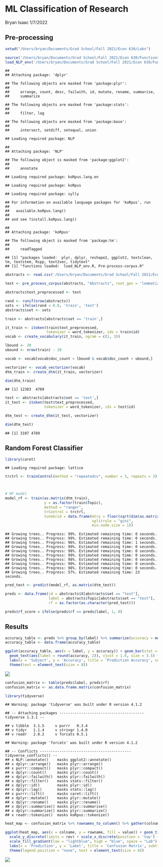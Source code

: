 ML Classification of Research
================
Bryan Isaac
1/7/2022

## Pre-processing

``` r
setwd("/Users/bryan/Documents/Grad School/Fall 2021/Econ 630/Labs")

source('/Users/bryan/Documents/Grad School/Fall 2021/Econ 630/Functions/load_NLP_env.R')
load_NLP_env('/Users/bryan/Documents/Grad School/Fall 2021/Econ 630/Functions')
```

    ## 
    ## Attaching package: 'dplyr'

    ## The following objects are masked from 'package:plyr':
    ## 
    ##     arrange, count, desc, failwith, id, mutate, rename, summarise,
    ##     summarize

    ## The following objects are masked from 'package:stats':
    ## 
    ##     filter, lag

    ## The following objects are masked from 'package:base':
    ## 
    ##     intersect, setdiff, setequal, union

    ## Loading required package: NLP

    ## 
    ## Attaching package: 'NLP'

    ## The following object is masked from 'package:ggplot2':
    ## 
    ##     annotate

    ## Loading required package: koRpus.lang.en

    ## Loading required package: koRpus

    ## Loading required package: sylly

    ## For information on available language packages for 'koRpus', run
    ## 
    ##   available.koRpus.lang()
    ## 
    ## and see ?install.koRpus.lang()

    ## 
    ## Attaching package: 'koRpus'

    ## The following object is masked from 'package:tm':
    ## 
    ##     readTagged

    ## [1] "packages loaded:  plyr, dplyr, reshape2, ggplot2, textclean, tm, textstem, Rcpp, text2vec, tidytext"
    ## [1] "functions loaded:  load_NLP_env.R, Pre-process-corpus.R"

``` r
abstracts <- read.csv('/Users/bryan/Documents/Grad School/Fall 2021/Econ 630/Data Files/science_abstracts.csv')

text <- pre_process_corpus(abstracts, "Abstracts", root_gen = 'lemmatize')

abstracts$text_preprocessed <- text

rand <- runif(nrow(abstracts))
sets <- ifelse(rand < 0.8, 'train', 'test')
abstracts$set <- sets 

train <- abstracts[abstracts$set == 'train',]

it_train <- itoken(train$text_preprocessed,
                   tokenizer = word_tokenizer, ids = train$id)
vocab <- create_vocabulary(it_train, ngram = c(1, 3))

lbound <- 20
ubound <- nrow(train) - 20

vocab <- vocab[vocab$doc_count > lbound & vocab$doc_count < ubound,]

vectorizer <- vocab_vectorizer(vocab)
dtm_train <- create_dtm(it_train, vectorizer)

dim(dtm_train)
```

    ## [1] 12383  4789

``` r
test <- abstracts[abstracts$set == 'test',]
it_test <- itoken(test$text_preprocessed,
                  tokenizer = word_tokenizer, ids = test$id)

dtm_test <- create_dtm(it_test, vectorizer)

dim(dtm_test)
```

    ## [1] 3107 4789

## Random Forest Classifier

``` r
library(caret)
```

    ## Loading required package: lattice

``` r
trctrl <- trainControl(method = "repeatedcv", number = 3, repeats = 3)



# RF model
model_rf <- train(as.matrix(dtm_train),
                  y = as.factor(train$Topic),
                  method = "ranger",
                  trControl = trctrl,
                  tuneGrid = data.frame(mtry = floor(sqrt(dim(as.matrix(dtm_train))[2])),
                                        splitrule = "gini",
                                        min.node.size = 1))
```

    ## Growing trees.. Progress: 99%. Estimated remaining time: 0 seconds.
    ## Growing trees.. Progress: 99%. Estimated remaining time: 0 seconds.
    ## Growing trees.. Progress: 96%. Estimated remaining time: 1 seconds.
    ## Growing trees.. Progress: 99%. Estimated remaining time: 0 seconds.
    ## Growing trees.. Progress: 98%. Estimated remaining time: 0 seconds.
    ## Growing trees.. Progress: 99%. Estimated remaining time: 0 seconds.
    ## Growing trees.. Progress: 98%. Estimated remaining time: 0 seconds.
    ## Growing trees.. Progress: 99%. Estimated remaining time: 0 seconds.
    ## Growing trees.. Progress: 98%. Estimated remaining time: 0 seconds.
    ## Growing trees.. Progress: 57%. Estimated remaining time: 23 seconds.

``` r
pred_test <- predict(model_rf, as.matrix(dtm_test))

preds <- data.frame(id = abstracts$X[abstracts$set == "test"], 
                    label = abstracts$Topic[abstracts$set == "test"],
                    rf = as.factor(as.character(pred_test)))

preds$rf_score = ifelse(preds$rf == preds$label, 1, 0)
```

## Results

``` r
accuracy_table <- preds %>% group_by(label) %>% summarize(accuracy = mean(rf_score))
accuracy_table <- data.frame(accuracy_table)

ggplot(accuracy_table, aes(x = label, y = accuracy)) + geom_bar(stat = 'identity', fill = 'lightblue') + 
  geom_text(aes(label = round(accuracy, 2)), vjust = 1.6, size = 3.5) + 
  labs(x = 'Subject', y = 'Accuracy', title = 'Prediction Accuracy', subtitle = 'Random Forest Model') + 
  theme(text = element_text(size = 8))
```

![](ML-Classification-of-Research_files/figure-gfm/unnamed-chunk-3-1.png)<!-- -->

``` r
confusion_matrix <- table(preds$label, preds$rf)
confusion_matrix <- as.data.frame.matrix(confusion_matrix)

library(tidyverse)
```

    ## Warning: package 'tidyverse' was built under R version 4.1.2

    ## -- Attaching packages --------------------------------------- tidyverse 1.3.1 --

    ## v tibble  3.1.5     v purrr   0.3.4
    ## v tidyr   1.1.4     v stringr 1.4.0
    ## v readr   2.0.2     v forcats 0.5.1

    ## Warning: package 'forcats' was built under R version 4.1.2

    ## -- Conflicts ------------------------------------------ tidyverse_conflicts() --
    ## x NLP::annotate()    masks ggplot2::annotate()
    ## x dplyr::arrange()   masks plyr::arrange()
    ## x purrr::compact()   masks plyr::compact()
    ## x dplyr::count()     masks plyr::count()
    ## x dplyr::failwith()  masks plyr::failwith()
    ## x dplyr::filter()    masks stats::filter()
    ## x dplyr::id()        masks plyr::id()
    ## x dplyr::lag()       masks stats::lag()
    ## x purrr::lift()      masks caret::lift()
    ## x dplyr::mutate()    masks plyr::mutate()
    ## x dplyr::rename()    masks plyr::rename()
    ## x dplyr::summarise() masks plyr::summarise()
    ## x dplyr::summarize() masks plyr::summarize()
    ## x readr::tokenize()  masks koRpus::tokenize()

``` r
heat_map <- confusion_matrix %>% rownames_to_column() %>% gather(colname, value, -rowname)

ggplot(heat_map, aes(x = colname, y = rowname, fill = value)) + geom_tile() + geom_text(aes(label = value)) + 
  scale_y_discrete(limits = rev) + scale_x_discrete(position = 'top') + 
  scale_fill_gradient(low = "lightblue", high = "blue", space = "Lab") + 
  labs(x = 'Prediction', y = 'Label', title = 'Confusion Matrix', subtitle = 'Random Forest Model') +
  theme(legend.position = "none", text = element_text(size = 8))
```

![](ML-Classification-of-Research_files/figure-gfm/unnamed-chunk-3-2.png)<!-- -->
